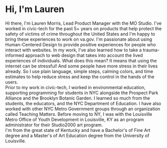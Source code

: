 # Hi, I'm Lauren 

Hi there, I'm Lauren Morris, Lead Product Manager with the MO Studio. I've worked in civic-tech for the past 5+ years on products that help protect the safety of victims of crime throughout the United States and I'm happy to bring these experiences to work on va.gov. I'm passionate about using Human-Centered Design to provide positive experiences for people who interact with websites. In my work, I've also learned how to take a trauma-informed approach to web design that takes into account the lived experiences of individuals. What does this mean? It means that using the internet can be stressful! And some people have more stress in their lives already. So I use plain language, simple steps, calming colors, and time estimates to help reduce stress and keep the control in the hands of the users.  
Prior to my work in civic-tech, I worked in environmental education, supporting programming for students in NYC alongside the Prospect Park Alliance and the Brooklyn Botanic Garden. I learned so much from the students, the educators, and the NYC Department of Education. I have also worked with other NYC Metro Government groups through an organization called Teaching Matters. Before moving to NY, I was with the Louisville Metro Office of Youth Development in Louisville, KY as an program administrator for their Studio2000 art program.  
I'm from the great state of Kentucky and have a Bachelor's of Fine Art degree and a Master's of Art Education degree from the University of Louisville. 
